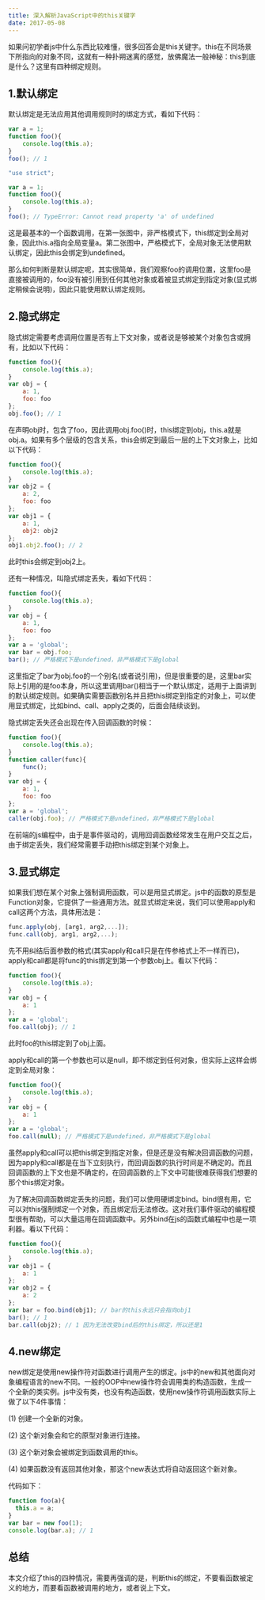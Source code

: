 ```yaml
---
title: 深入解析JavaScript中的this关键字
date: 2017-05-08
---
```


如果问初学者js中什么东西比较难懂，很多回答会是this关键字。this在不同场景下所指向的对象不同，这就有一种扑朔迷离的感觉，放佛魔法一般神秘：this到底是什么？这里有四种绑定规则。

<!--more-->

## 1.默认绑定

默认绑定是无法应用其他调用规则时的绑定方式，看如下代码：

```js
var a = 1;
function foo(){
    console.log(this.a);
}
foo(); // 1
```

```js
"use strict";

var a = 1;
function foo(){
    console.log(this.a);
}
foo(); // TypeError: Cannot read property 'a' of undefined
```

这是最基本的一个函数调用，在第一张图中，非严格模式下，this绑定到全局对象，因此this.a指向全局变量a。第二张图中，严格模式下，全局对象无法使用默认绑定，因此this会绑定到undefined。

那么如何判断是默认绑定呢，其实很简单，我们观察foo的调用位置，这里foo是直接被调用的，foo没有被引用到任何其他对象或着被显式绑定到指定对象(显式绑定稍候会说明)，因此只能使用默认绑定规则。

## 2.隐式绑定

隐式绑定需要考虑调用位置是否有上下文对象，或者说是够被某个对象包含或拥有，比如以下代码：

```js
function foo(){
    console.log(this.a);
}
var obj = {
    a: 1,
    foo: foo
};
obj.foo(); // 1
```

在声明obj时，包含了foo，因此调用obj.foo()时，this绑定到obj，this.a就是obj.a。如果有多个层级的包含关系，this会绑定到最后一层的上下文对象上，比如以下代码：

```js
function foo(){
    console.log(this.a);
}
var obj2 = {
    a: 2,
    foo: foo
};
var obj1 = {
    a: 1,
    obj2: obj2
};
obj1.obj2.foo(); // 2
```

此时this会绑定到obj2上。

还有一种情况，叫隐式绑定丢失，看如下代码：

```js
function foo(){
    console.log(this.a);
}
var obj = {
    a: 1,
    foo: foo
};
var a = 'global';
var bar = obj.foo;
bar(); // 严格模式下是undefined，非严格模式下是global
```

这里指定了bar为obj.foo的一个别名(或者说引用)，但是很重要的是，这里bar实际上引用的是foo本身，所以这里调用bar()相当于一个默认绑定，适用于上面讲到的默认绑定规则。如果确实需要函数别名并且把this绑定到指定的对象上，可以使用显式绑定，比如bind、call、apply之类的，后面会陆续谈到。

隐式绑定丢失还会出现在传入回调函数的时候：

```js
function foo(){
    console.log(this.a);
}
function caller(func){
    func();
}
var obj = {
    a: 1,
    foo: foo
};
var a = 'global';
caller(obj.foo); // 严格模式下是undefined，非严格模式下是global
```

在前端的js编程中，由于是事件驱动的，调用回调函数经常发生在用户交互之后，由于绑定丢失，我们经常需要手动把this绑定到某个对象上。

## 3.显式绑定

如果我们想在某个对象上强制调用函数，可以是用显式绑定。js中的函数的原型是Function对象，它提供了一些通用方法。就显式绑定来说，我们可以使用apply和call这两个方法，具体用法是：

```js
func.apply(obj, [arg1, arg2,...]);
func.call(obj, arg1, arg2,...);
```

先不用纠结后面参数的格式(其实apply和call只是在传参格式上不一样而已)，apply和call都是将func的this绑定到第一个参数obj上。看以下代码：

```js
function foo(){
    console.log(this.a);
}
var obj = {
    a: 1
};
var a = 'global';
foo.call(obj); // 1
```

此时foo的this绑定到了obj上面。

apply和call的第一个参数也可以是null，即不绑定到任何对象，但实际上这样会绑定到全局对象：

```js
function foo(){
    console.log(this.a);
}
var obj = {
    a: 1
};
var a = 'global';
foo.call(null); // 严格模式下是undefined，非严格模式下是global
```

虽然apply和call可以把this绑定到指定对象，但是还是没有解决回调函数的问题，因为apply和call都是在当下立刻执行，而回调函数的执行时间是不确定的。而且回调函数的上下文也是不确定的，在回调函数的上下文中可能很难获得我们想要的那个this绑定对象。

为了解决回调函数绑定丢失的问题，我们可以使用硬绑定bind。bind很有用，它可以对this强制绑定一个对象，而且绑定后无法修改。这对我们事件驱动的编程模型很有帮助，可以大量运用在回调函数中。另外bind在js的函数式编程中也是一项利器。看以下代码：

```js
function foo(){
    console.log(this.a);
}
var obj1 = {
    a: 1
};
var obj2 = {
    a: 2
};
var bar = foo.bind(obj1); // bar的this永远只会指向obj1
bar(); // 1
bar.call(obj2); // 1 因为无法改变bind后的this绑定，所以还是1
```

## 4.new绑定

new绑定是使用new操作符对函数进行调用产生的绑定。js中的new和其他面向对象编程语言的new不同。一般的OOP中new操作符会调用类的构造函数，生成一个全新的类实例。js中没有类，也没有构造函数，使用new操作符调用函数实际上做了以下4件事情：

(1) 创建一个全新的对象。

(2) 这个新对象会和它的原型对象进行连接。

(3) 这个新对象会被绑定到函数调用的this。

(4) 如果函数没有返回其他对象，那这个new表达式将自动返回这个新对象。

代码如下：

```js
function foo(a){
  this.a = a;
}
var bar = new foo(1);
console.log(bar.a); // 1
```

## 总结

本文介绍了this的四种情况，需要再强调的是，判断this的绑定，不要看函数被定义的地方，而要看函数被调用的地方，或者说上下文。
